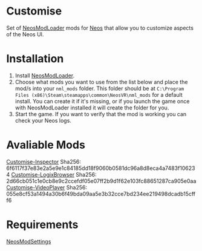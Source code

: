 # Customise
 Set of [NeosModLoader](https://github.com/zkxs/NeosModLoader) mods for [Neos](https://neos.com/) that allow you to customize aspects of the Neos UI.
 
# Installation
1. Install [NeosModLoader](https://github.com/zkxs/NeosModLoader).
2. Choose what mods you want to use from the list below and place the mod/s into your `nml_mods` folder. This folder should be at `C:\Program Files (x86)\Steam\steamapps\common\NeosVR\nml_mods` for a default install. You can create it if it's missing, or if you launch the game once with NeosModLoader installed it will create the folder for you.
3. Start the game. If you want to verify that the mod is working you can check your Neos logs.

# Avaliable Mods
[Customise-Inspector](https://github.com/LeCloutPanda/Customise/releases/download/v1.1.3%2Fv1.1.2/CustomiseInspector.dll)
Sha256: 6f6117f37e83e2a5e9e1c84185dd18f9060b0581dc96a8d8eca4a7483f106234
[Customise-LogixBrowser](https://github.com/LeCloutPanda/Customise/releases/download/v1.1.3%2Fv1.1.2/CustomiseLogixBrowser.dll)
Sha256: 2d66cb051c1e0cb8e9c2ccefdf05e07ff2b9d1f62e103fc88651287ca905e0aa
[Customise-VideoPlayer](https://github.com/LeCloutPanda/Customise/releases/download/v1.1.3%2Fv1.1.2/CustomiseVideoPlayer.dll)
Sha256: 055e8cf53a1494a30b6f49bda09aa5e3b32cce7bd234ee219498dcadb15cfff6
# Requirements
[NeosModSettings](https://github.com/badhaloninja/NeosModSettings)

